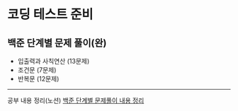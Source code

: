# 코딩 테스트 준비

## 백준 단계별 문제 풀이(완)
 - 입출력과 사칙연산 (13문제)
 - 조건문 (7문제)
 - 반복문 (12문제)

- - -
공부 내용 정리(노션)
[백준 단계별 문제풀이 내용 정리]([https://eliotjang.github.io/](https://eliotjang.notion.site/d1b78c20eb764b689969086c4eb30122?pvs=4)https://eliotjang.notion.site/d1b78c20eb764b689969086c4eb30122?pvs=4)
